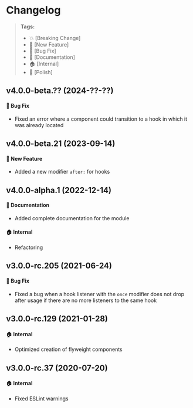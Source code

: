 Changelog
=========

> **Tags:**
> - :boom:       [Breaking Change]
> - :rocket:     [New Feature]
> - :bug:        [Bug Fix]
> - :memo:       [Documentation]
> - :house:      [Internal]
> - :nail_care:  [Polish]

## v4.0.0-beta.?? (2024-??-??)

#### :bug: Bug Fix

* Fixed an error where a component could transition to a hook in which it was already located

## v4.0.0-beta.21 (2023-09-14)

#### :rocket: New Feature

* Added a new modifier `after:` for hooks

## v4.0.0-alpha.1 (2022-12-14)

#### :memo: Documentation

* Added complete documentation for the module

#### :house: Internal

* Refactoring

## v3.0.0-rc.205 (2021-06-24)

#### :bug: Bug Fix

* Fixed a bug when a hook listener with the `once` modifier does not drop after usage if there are no more listeners to the same hook

## v3.0.0-rc.129 (2021-01-28)

#### :house: Internal

* Optimized creation of flyweight components

## v3.0.0-rc.37 (2020-07-20)

#### :house: Internal

* Fixed ESLint warnings
